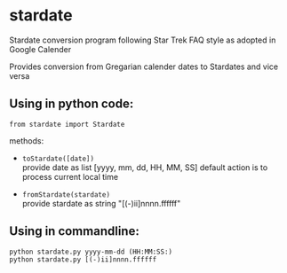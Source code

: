 stardate
========

Stardate conversion program following Star Trek FAQ style as adopted in Google Calender

Provides conversion from Gregarian calender dates to Stardates and vice versa

Using in python code:
---------------------
`from stardate import Stardate`

methods:
  * `toStardate([date])`  
      provide date as list [yyyy, mm, dd, HH, MM, SS]
      default action is to process current local time

  * `fromStardate(stardate)`  
      provide stardate as string "[(-)ii]nnnn.ffffff"


Using in commandline:
---------------------
`python stardate.py yyyy-mm-dd (HH:MM:SS:)`  
`python stardate.py [(-)ii]nnnn.ffffff`  

